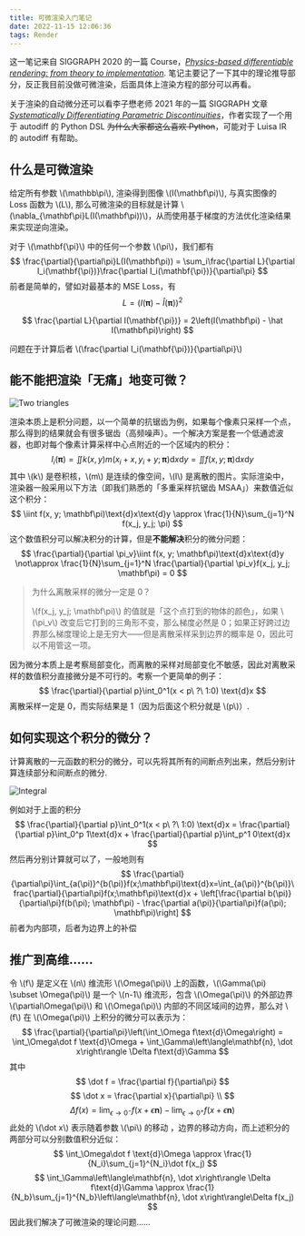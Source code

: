 ```yaml
---
title: 可微渲染入门笔记
date: 2022-11-15 12:06:36
tags: Render
---
```


这一笔记来自 SIGGRAPH 2020 的一篇 Course，[_Physics-based differentiable rendering: from theory to implementation_](https://dl.acm.org/doi/abs/10.1145/3388769.3407454). 笔记主要记了一下其中的理论推导部分，反正我目前没做可微渲染，后面具体上渲染方程的部分可以再看。

关于渲染的自动微分还可以看李子懋老师 2021 年的一篇 SIGGRAPH 文章 [_Systematically Differentiating Parametric Discontinuities_](https://people.csail.mit.edu/sbangaru/projects/teg-2021/)，作者实现了一个用于 autodiff 的 Python DSL <del>为什么大家都这么喜欢 Python</del>，可能对于 Luisa IR 的 autodiff 有帮助。

## 什么是可微渲染

给定所有参数 \\(\mathbb\pi\\), 渲染得到图像 \\(I(\mathbf\pi)\\), 与真实图像的 Loss 函数为 \\(L\\), 那么可微渲染的目标就是计算 \\(\nabla_{\mathbf\pi}L(I(\mathbf\pi))\\)，从而使用基于梯度的方法优化渲染结果来实现逆向渲染。

对于 \\(\mathbf{\pi}\\) 中的任何一个参数 \\(\pi\\)，我们都有
$$
\frac{\partial}{\partial\pi}L(I(\mathbf\pi)) = \sum_i\frac{\partial L}{\partial I_i(\mathbf{\pi})}\frac{\partial I_i(\mathbf{\pi})}{\partial\pi}
$$
前者是简单的，譬如对最基本的 MSE Loss，有
$$
L = \left(I(\mathbf\pi) - \hat I(\mathbf\pi)\right)^2
$$

$$
\frac{\partial L}{\partial I(\mathbf{\pi})} = 2\left(I(\mathbf\pi) - \hat I(\mathbf\pi)\right)
$$

问题在于计算后者 \\(\frac{\partial I_i(\mathbf{\pi})}{\partial\pi}\\) 

## 能不能把渲染「无痛」地变可微？

<img alt="Two triangles" id="should-invert" src="/images/differentiable_rendering/0.png"/>

渲染本质上是积分问题，以一个简单的抗锯齿为例，如果每个像素只采样一个点，那么得到的结果就会有很多锯齿（高频噪声）。一个解决方案是套一个低通滤波器，也即对每个像素计算采样中心点附近的一个区域内的积分：
$$
I_i(\mathbf\pi) = \iint k(x,y)m(x_i+x, y_i+y; \mathbf\pi)\text{d}x\text{d}y = \iint f(x, y; \mathbf\pi)\text{d}x\text{d}y
$$
其中 \\(k\\) 是卷积核，\\(m\\) 是连续的像空间，\\(I\\) 是离散的图片。实际渲染中，渲染器一般采用以下方法（即我们熟悉的「多重采样抗锯齿 MSAA」）来数值近似这个积分：
$$
\iint f(x, y; \mathbf\pi)\text{d}x\text{d}y \approx \frac{1}{N}\sum_{j=1}^N f(x_j, y_j; \pi)
$$
这个数值积分可以解决积分的计算，但是**不能解决**积分的微分问题：
$$
\frac{\partial}{\partial \pi_v}\iint f(x, y; \mathbf\pi)\text{d}x\text{d}y \not\approx \frac{1}{N}\sum_{j=1}^N \frac{\partial}{\partial \pi_v}f(x_j, y_j; \mathbf\pi) = 0
$$

> 为什么离散采样的微分一定是 0？
>
> \\(f(x_j, y_j; \mathbf\pi)\\) 的值就是「这个点打到的物体的颜色」，如果 \\(\pi_v\\) 改变后它打到的三角形不变，那么梯度必然是 0；如果正好跨过边界那么梯度理论上是无穷大——但是离散采样采到边界的概率是 0，因此可以不用管这一项。

因为微分本质上是考察局部变化，而离散的采样对局部变化不敏感，因此对离散采样的数值积分直接微分是不可行的。考察一个更简单的例子：
$$
\frac{\partial}{\partial p}\int_0^1(x < p\ ?\ 1:0) \text{d}x
$$
离散采样一定是 0，而实际结果是 1（因为后面这个积分就是 \\(p\\)）.

## 如何实现这个积分的微分？

计算离散的一元函数的积分的微分，可以先将其所有的间断点列出来，然后分别计算连续部分和间断点的微分.

<img alt="Integral" id="should-invert" src="/images/differentiable_rendering/1.png"/>

例如对于上面的积分
$$
\frac{\partial}{\partial p}\int_0^1(x < p\ ?\ 1:0) \text{d}x = \frac{\partial}{\partial p}\int_0^p 1\text{d}x + \frac{\partial}{\partial p}\int_p^1 0\text{d}x
$$
然后再分别计算就可以了，一般地则有
$$
\frac{\partial}{\partial\pi}\int_{a(\pi)}^{b(\pi)}f(x;\mathbf\pi)\text{d}x=\int_{a(\pi)}^{b(\pi)}\frac{\partial}{\partial\pi}f(x;\mathbf\pi)\text{d}x + \left[\frac{\partial b(\pi)}{\partial\pi}f(b(\pi); \mathbf\pi) - \frac{\partial a(\pi)}{\partial\pi}f(a(\pi); \mathbf\pi)\right]
$$
前者为内部项，后者为边界上的补偿

## 推广到高维……

令 \\(f\\) 是定义在 \\(n\\) 维流形 \\(\Omega(\pi)\\) 上的函数，\\(\Gamma(\pi) \subset \Omega(\pi)\\) 是一个 \\(n-1\\) 维流形，包含 \\(\Omega(\pi)\\) 的外部边界 \\(\partial\Omega(\pi)\\) 和 \\(\Omega(\pi)\\) 内部的不同区域间的边界，那么对 \\(f\\) 在 \\(\Omega(\pi)\\) 上积分的微分可以表示为：
$$
\frac{\partial}{\partial\pi}\left(\int_\Omega f\text{d}\Omega\right) = \int_\Omega\dot f \text{d}\Omega + \int_\Gamma\left\langle\mathbf{n}, \dot x\right\rangle \Delta f\text{d}\Gamma
$$
其中
$$
\dot f = \frac{\partial f}{\partial\pi}
$$
$$
\dot x = \frac{\partial x}{\partial\pi} \\
$$
$$
\Delta f(x) = \lim_{\epsilon\to0^-}f(x+\epsilon \mathbf n) - \lim_{\epsilon\to0^+}f(x+\epsilon \mathbf n)
$$
此处的 \\(\dot x\\) 表示随着参数 \\(\pi\\) 的移动 ，边界的移动方向，而上述积分的两部分可以分别数值积分近似：
$$
\int_\Omega\dot f \text{d}\Omega \approx \frac{1}{N_i}\sum_{j=1}^{N_i}\dot f(x_j)
$$
$$
\int_\Gamma\left\langle\mathbf{n}, \dot x\right\rangle \Delta f\text{d}\Gamma \approx \frac{1}{N_b}\sum_{j=1}^{N_b}\left\langle\mathbf{n}, \dot x\right\rangle\Delta f(x_j)
$$
因此我们解决了可微渲染的理论问题……
